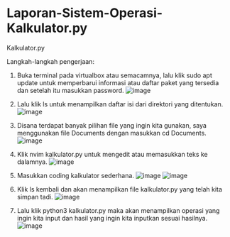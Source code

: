 # Laporan-Sistem-Operasi-Kalkulator.py

Kalkulator.py

Langkah-langkah pengerjaan:

   1.	Buka terminal pada virtualbox atau semacamnya, lalu klik sudo apt update untuk memperbarui informasi atau daftar paket yang tersedia dan setelah itu masukkan password.
   ![image](https://github.com/dwiaurelia/Laporan-Sistem-Operasi-Kalkulator.py/assets/126183346/f609a751-851a-4630-b4ee-f6c1ea142903)

   2.	Lalu klik ls untuk menampilkan daftar isi dari direktori yang ditentukan.
      ![image](https://github.com/dwiaurelia/Laporan-Sistem-Operasi-Kalkulator.py/assets/126183346/315acc97-f35f-444b-a770-f63cbdc58df6)

   3.	Disana terdapat banyak pilihan file yang ingin kita gunakan, saya menggunakan file Documents dengan masukkan cd Documents.
      ![image](https://github.com/dwiaurelia/Laporan-Sistem-Operasi-Kalkulator.py/assets/126183346/09cc316e-5d53-4c50-bc62-cc1677310636)

   4.	Klik nvim kalkulator.py untuk mengedit atau memasukkan teks ke dalamnya.
      ![image](https://github.com/dwiaurelia/Laporan-Sistem-Operasi-Kalkulator.py/assets/126183346/298f0ec9-7673-495b-a275-8b2a53dcfd54)

   5.	Masukkan coding kalkulator sederhana.
      ![image](https://github.com/dwiaurelia/Laporan-Sistem-Operasi-Kalkulator.py/assets/126183346/5eb3bd46-f6bf-4ec1-bab1-e408e4908206)
     	![image](https://github.com/dwiaurelia/Laporan-Sistem-Operasi-Kalkulator.py/assets/126183346/dc9ad95d-7c00-4ca7-83d9-7236628e788b)

   6.	Klik ls kembali dan akan menampilkan file kalkulator.py yang telah kita simpan tadi.
      ![image](https://github.com/dwiaurelia/Laporan-Sistem-Operasi-Kalkulator.py/assets/126183346/042ab051-1725-4468-80aa-b70c3f94b346)

   7.	Lalu klik python3 kalkulator.py maka akan menampilkan operasi yang ingin kita input dan hasil yang ingin kita inputkan sesuai hasilnya.
      ![image](https://github.com/dwiaurelia/Laporan-Sistem-Operasi-Kalkulator.py/assets/126183346/150db219-77b5-464a-ae9e-f5d7ef42db7f)







